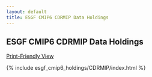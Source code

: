 ```yaml
---
layout: default
title: ESGF CMIP6 CDRMIP Data Holdings
---
```


## ESGF CMIP6 CDRMIP Data Holdings

[Print-Friendly View](print_view.html)

{% include esgf_cmip6_holdings/CDRMIP/index.html %}
